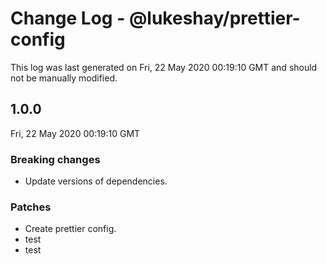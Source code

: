 # Change Log - @lukeshay/prettier-config

This log was last generated on Fri, 22 May 2020 00:19:10 GMT and should not be manually modified.

## 1.0.0
Fri, 22 May 2020 00:19:10 GMT

### Breaking changes

- Update versions of dependencies.

### Patches

- Create prettier config.
- test
- test

